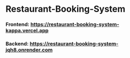 # Restaurant-Booking-System

### Frontend: https://restaurant-booking-system-kappa.vercel.app
### Backend: https://restaurant-booking-system-jqh8.onrender.com
